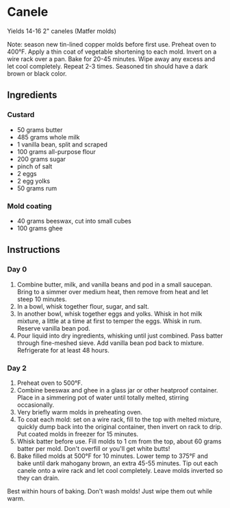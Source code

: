 # Canele

Yields 14-16 2" caneles (Matfer molds)

Note: season new tin-lined copper molds before first use. Preheat oven to 400°F. Apply a thin coat of vegetable shortening to each mold. Invert on a wire rack over a pan. Bake for 20-45 minutes. Wipe away any excess and let cool completely. Repeat 2-3 times. Seasoned tin should have a dark brown or black color.

## Ingredients

### Custard

- 50 grams butter
- 485 grams whole milk
- 1 vanilla bean, split and scraped
- 100 grams all-purpose flour
- 200 grams sugar
- pinch of salt
- 2 eggs
- 2 egg yolks
- 50 grams rum

### Mold coating

- 40 grams beeswax, cut into small cubes
- 100 grams ghee

## Instructions

### Day 0

1. Combine butter, milk, and vanilla beans and pod in a small saucepan. Bring to a simmer over medium heat, then remove from heat and let steep 10 minutes.
2. In a bowl, whisk together flour, sugar, and salt.
3. In another bowl, whisk together eggs and yolks. Whisk in hot milk mixture, a little at a time at first to temper the eggs. Whisk in rum. Reserve vanilla bean pod.
4. Pour liquid into dry ingredients, whisking until just combined. Pass batter through fine-meshed sieve. Add vanilla bean pod back to mixture. Refrigerate for at least 48 hours.

### Day 2

1. Preheat oven to 500°F.
2. Combine beeswax and ghee in a glass jar or other heatproof container. Place in a simmering pot of water until totally melted, stirring occasionally.
3. Very briefly warm molds in preheating oven.
4. To coat each mold: set on a wire rack, fill to the top with melted mixture, quickly dump back into the original container, then invert on rack to drip. Put coated molds in freezer for 15 minutes.
5. Whisk batter before use. Fill molds to 1 cm from the top, about 60 grams batter per mold. Don't overfill or you'll get white butts!
6. Bake filled molds at 500°F for 10 minutes. Lower temp to 375°F and bake until dark mahogany brown, an extra 45-55 minutes. Tip out each canele onto a wire rack and let cool completely. Leave molds inverted so they can drain.

Best within hours of baking. Don't wash molds! Just wipe them out while warm.
